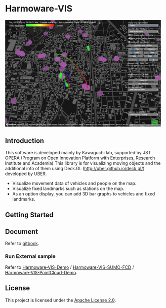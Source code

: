 # Harmoware-VIS
![topimage](topimage.jpg)

## Introduction
This software is developed mainly by Kawaguchi lab, supported by JST OPERA (Program on Open Innovation Platform with Enterprises, Research Institute and Academia)
This library is for visualizing moving objects and the additional info of them using Deck.GL (http://uber.github.io/deck.gl/) developed by UBER.

- Visualize movement data of vehicles and people on the map.
- Visualize fixed landmarks such as stations on the map.
- As an option display, you can add 3D bar graphs to vehicles and fixed landmarks.

## Getting Started

## Document
Refer to [gitbook](https://harmoware-vis.gitbook.io/ "gitbook").

### Run External sample
Refer to [Harmoware-VIS-Demo](https://github.com/Harmoware/Harmoware-VIS-Demo "Harmoware-VIS-Demo") / [Harmoware-VIS-SUMO-FCD](https://github.com/Harmoware/Harmoware-VIS-SUMO-FCD "Harmoware-VIS-SUMO-FCD") / [Harmoware-VIS-PointCloud-Demo](https://github.com/Harmoware/Harmoware-VIS-PointCloud-Demo "Harmoware-VIS-PointCloud-Demo").

## License
This project is licensed under the [Apache License 2.0](https://github.com/Harmoware/Harmoware-VIS/blob/master/LICENSE).

